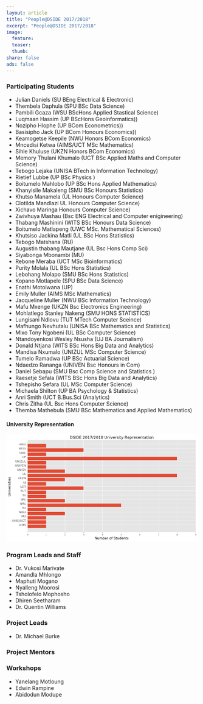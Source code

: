 ```yaml
---
layout: article
title: "People@DSIDE 2017/2018"
excerpt: "People@DSIDE 2017/2018"
image:
  feature:
  teaser:
  thumb:
share: false
ads: false
---
```


### Participating Students

* Julian Daniels (SU BEng Electrical & Electronic)
* Thembela Daphula (SPU BSc Data Science)
* Pambili Gcaza (WSU BScHons Applied Stastical Science)
* Luqmaan Hassim (UP BScHons Geoinformatics))
* Nozipho Hlophe (UP BCom Econometrics))
* Basisipho Jack (UP BCom Honours Economics))
* Keamogetse Keepile (NWU Honors BCom Economics)
* Mncedisi Ketwa (AIMS/UCT MSc Mathematics)
* Sihle Khuluse (UKZN Honors BCom Economics)
* Memory Thulani Khumalo (UCT BSc Applied Maths and Computer Science)
* Tebogo Lejaka (UNISA BTech in Information Technology)
* Rietief Lubbe (UP BSc Physics )
* Boitumelo Mahlobo (UP BSc Hons Applied Mathematics)
* Khanyisile Makaleng (SMU BSc Honours Statistics)
* Khutso Manamela (UL Honours Computer Science)
* Clotilda Mandlazi UL Honours Computer Science)
* Xichavo Maringa  Honours Computer Science)
* Zwivhuya Mashau  (Bsc ENG Electrical and Computer enigineering)
* Thabang Mashinini (WITS BSc Honours Data Science)
* Boitumelo Matlapeng (UWC MSc. Mathematical Sciences)
* Khutsiso Jackina Matli (UL BSc Hons Statistics)
* Tebogo Matshana (RU)
* Augustin thabang Mautjane (UL Bsc Hons Comp Sci)
* Siyabonga Mbonambi (MU)
* Rebone Meraba (UCT MSc Bioinformatics)
* Purity Molala (UL BSc Hons Statistics)
* Lebohang  Molapo (SMU BSc Hons Statistics)
* Kopano Motlapele (SPU BSc Data Science)
* Enathi Motolwana (UP)
* Emily Muller (AIMS MSc Mathematics)
* Jacqueline  Muller (NWU BSc Information Technology)
* Mafu Mxenge (UKZN Bsc Electronics Engineering)
* Mohlatlego Stanley Nakeng (SMU HONS STATISTICS)
* Lungisani Ndlovu (TUT MTech Computer Sceince)
* Mafhungo Nevhutalu (UNISA BSc Mathematics and Statistics)
* Mixo Tony Ngobeni (UL BSc Computer Science)
* Ntandoyenkosi Wesley Nsusha (UJ BA Journalism)
* Donald Ntjana (WITS BSc Hons Big Data and Analytics)
* Mandisa Nxumalo (UNIZUL MSc Computer Science)
* Tumelo Ramadwa (UP BSc Actuarial Science)
* Ndaedzo Rananga (UNIVEN Bsc Honours in Com)
* Daniel  Sebapu (SMU Bsc Comp Science and Statistics )
* Raesetje Sefala (WITS BSc Hons Big Data and Analytics)
* Tshepisho Sefara (UL MSc Computer Science)
* Michaela Shilton (UP BA Psychology & Statistics)
* Anri Smith (UCT B.Bus.Sci (Analytics)
* Chris Zitha (UL Bsc Hons Computer Science)
* Themba Mathebula (SMU BSc Mathematics and Applied Mathematics)


#### University Representation

![University Bar](/images/2017-universities.png)


### Program Leads and Staff

* Dr. Vukosi Marivate
* Amandla Mhlongo
* Maphuti Mogano
* Nyalleng Moorosi
* Tsholofelo Mophosho
* Dhiren Seetharam
* Dr. Quentin Williams

### Project Leads

* Dr. Michael Burke


### Project Mentors


### Workshops

* Yanelang Motloung
* Edwin Rampine
* Abidodun Modupe

